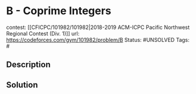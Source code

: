 # B - Coprime Integers

contest: [[CFICPC/101982/101982|2018-2019 ACM-ICPC Pacific Northwest Regional Contest (Div. 1)]]
url: https://codeforces.com/gym/101982/problem/B
Status: #UNSOLVED
Tags: #

## Description

## Solution

